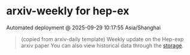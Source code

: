 # arxiv-weekly for hep-ex 
 Automated deployment @ 2025-09-29 10:17:55 Asia/Shanghai
> (copied from arxiv-daily template) Weekly update on the Hep-exp arxiv paper 
> You can also view historical data through the [storage](https://github.com/ucaszhouyx/arxiv-daily-test/tree/main/database/storage).

